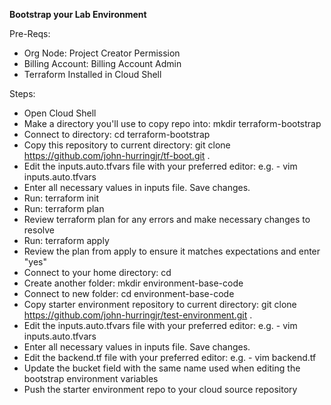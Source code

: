 **Bootstrap your Lab Environment**

Pre-Reqs:
- Org Node: Project Creator Permission
- Billing Account: Billing Account Admin
- Terraform Installed in Cloud Shell

Steps:
- Open Cloud Shell
- Make a directory you'll use to copy repo into: mkdir terraform-bootstrap
- Connect to directory: cd terraform-bootstrap
- Copy this repository to current directory: git clone https://github.com/john-hurringjr/tf-boot.git .
- Edit the inputs.auto.tfvars file with your preferred editor: e.g. - vim inputs.auto.tfvars
- Enter all necessary values in inputs file. Save changes.
- Run: terraform init
- Run: terraform plan
- Review terraform plan for any errors and make necessary changes to resolve
- Run: terraform apply
- Review the plan from apply to ensure it matches expectations and enter "yes"
- Connect to your home directory: cd
- Create another folder: mkdir environment-base-code
- Connect to new folder: cd environment-base-code
- Copy starter environment repository to current directory: git clone https://github.com/john-hurringjr/test-environment.git . 
- Edit the inputs.auto.tfvars file with your preferred editor: e.g. - vim inputs.auto.tfvars
- Enter all necessary values in inputs file. Save changes.
- Edit the backend.tf file with your preferred editor: e.g. - vim backend.tf
- Update the bucket field with the same name used when editing the bootstrap environment variables
- Push the starter environment repo to your cloud source repository